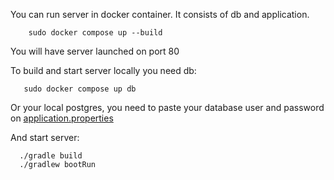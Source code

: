 You can run server in docker container. It consists of db and application.

```shell
    sudo docker compose up --build
```

You will have server launched on port 80


To build and start server locally you need db:

```shell
   sudo docker compose up db
```

Or your local postgres, you need to paste your database user and password on [application.properties](src/resources/application.properties)

And start server:

```shell
  ./gradle build 
  ./gradlew bootRun
```






